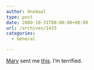 ```yaml
---
author: Unxmaal
type: post
date: 2000-10-31T00:00:00+00:00
url: /archives/1433
categories:
  - General

---
```

[Mary][1] sent me [this][2]. I&#8217;m terrified.

 [1]: http://www.ratemypicture.com/profiles/24716.shtml
 [2]: http://www.d111.k12.id.us/BHS/BHS.htm